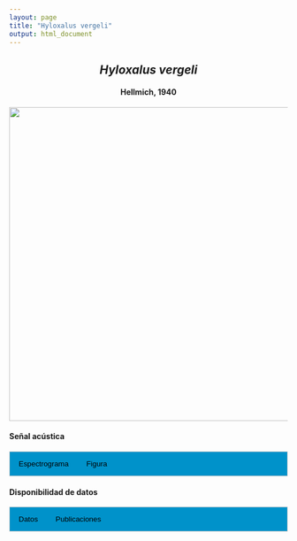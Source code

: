 ```yaml
---
layout: page
title: "Hyloxalus vergeli"
output: html_document
---
```


<style>
/* Simplified CSS for tabs */
.tab {
  overflow: hidden;
  border: 1px solid #ccc;
  background-color: #0092ca;
}
.tab button {
  background-color: inherit;
  float: left;
  border: none;
  cursor: pointer;
  padding: 14px 16px;
  transition: background-color 0.3s;
}
.tab button:hover {
  background-color: #ddd;
}
.tab button.active {
  background-color: #ccc;
}
.tabcontent {
  display: none;
  padding: 6px 12px;
  border: 1px solid #ccc;
  border-top: none;
}
.audio-container {
  margin-bottom: 10px;
}
body h1 {
  display: none;
}
</style>

<script>
function openTab(evt, tabName) {
  document.querySelectorAll('.tabcontent').forEach(tab => tab.style.display = "none");
  document.querySelectorAll('.tablinks').forEach(link => link.classList.remove('active'));
  document.getElementById(tabName).style.display = "block";
  evt.currentTarget.classList.add('active');
}
</script>

<!-- Species presentation -->
<div style="text-align: center;">
  <h2><i>Hyloxalus vergeli</i></h2>
  <h4>Hellmich, 1940</h4>
  <img src="{{ site.baseurl }}/images/especie_Hyloxalus_vergeli.png" style="width:15cm;">
</div>

#### Señal acústica

<!-- Tabs section -->
<div class="tab">
  <button class="tablinks" onclick="openTab(event, 'Espectro')">Espectrograma</button>
  <button class="tablinks" onclick="openTab(event, 'fig')">Figura</button>
</div>

<!-- Seccion Espectrograma -->
<div id="Espectro" class="tabcontent" style="text-align: center;">
  <video width="100%" height="auto" controls>
    <source src="{{ site.baseurl }}/Espectrograms/dyna_Hyloxalus_vergeli.mp4" type="video/mp4">
    Tu navegador no soporta el elemento de video.
  </video>
</div>

<!-- Seccion Figura -->
<div id="fig" class="tabcontent" style="text-align: center;">
  <img src="{{ site.baseurl }}/images/spec_Hyloxalus_vergeli.png" style="width:15cm;">
</div>

#### Disponibilidad de datos

<!-- Tabs section -->
<div class="tab">
  <button class="tablinks" onclick="openTab(event, 'dat')">Datos</button>
  <button class="tablinks" onclick="openTab(event, 'pubs')">Publicaciones</button>
</div>

<!-- Seccion Datos -->
<div id="dat" class="tabcontent">
  <p><strong>Disponible en CSA-IAVH</strong></p>
  <p><a href="http://colecciones.humboldt.org.co/rec/sonidos/IAvH-CSA-34269/IAvH-CSA-34269.wav.">IAVH-CSA-34269</a>
  </p>
</div>

<!-- Seccion Publicaciones -->
<div id="pubs" class="tabcontent">
  <p><strong>Mendoza-Henao, A. M., Acevedo-Charry, O., and Galeano, S.P.</strong> 2022. Advertisement call of <i>Hyloxalus vergeli</i> (Anura: Dendrobatidae) from the interandean Magdalena valley of Colombia. <i>Zootaxa</i> 5141(4): 394-400. 
  <a href="https://doi.org/10.11646/zootaxa.5141.4.7." target="_blank">https://doi.org/10.11646/zootaxa.5141.4.7</a></p>

</div>
